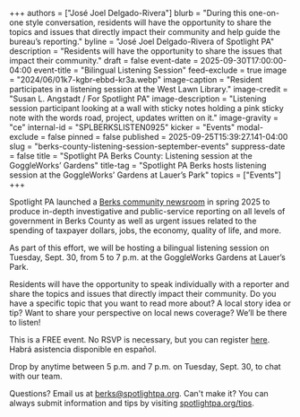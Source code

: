 +++
authors = ["José Joel Delgado-Rivera"]
blurb = "During this one-on-one style conversation, residents will have the opportunity to share the topics and issues that directly impact their community and help guide the bureau’s reporting."
byline = "José Joel Delgado-Rivera of Spotlight PA"
description = "Residents will have the opportunity to share the issues that impact their community."
draft = false
event-date = 2025-09-30T17:00:00-04:00
event-title = "Bilingual Listening Session"
feed-exclude = true
image = "2024/06/01k7-kgbr-ebbd-kr3a.webp"
image-caption = "Resident participates in a listening session at the West Lawn Library."
image-credit = "Susan L. Angstadt / For Spotlight PA"
image-description = "Listening session participant looking at a wall with sticky notes holding a pink sticky note with the words road, project, updates written on it."
image-gravity = "ce"
internal-id = "SPLBERKSLISTEN0925"
kicker = "Events"
modal-exclude = false
pinned = false
published = 2025-09-25T15:39:27.141-04:00
slug = "berks-county-listening-session-september-events"
suppress-date = false
title = "Spotlight PA Berks County: Listening session at the GoggleWorks’ Gardens"
title-tag = "Spotlight PA Berks hosts listening session at the GoggleWorks’ Gardens at Lauer’s Park"
topics = ["Events"]
+++

Spotlight PA launched a <a href="https://www.spotlightpa.org/berks">Berks community newsroom</a> in spring 2025 to produce in-depth investigative and public-service reporting on all levels of government in Berks County as well as urgent issues related to the spending of taxpayer dollars, jobs, the economy, quality of life, and more.

As part of this effort, we will be hosting a bilingual listening session on Tuesday, Sept. 30, from 5 to 7 p.m. at the GoggleWorks Gardens at Lauer’s Park.

Residents will have the opportunity to speak individually with a reporter and share the topics and issues that directly impact their community. Do you have a specific topic that you want to read more about? A local story idea or tip? Want to share your perspective on local news coverage? We’ll be there to listen!

This is a FREE event. No RSVP is necessary, but you can register <a href="https://www.eventbrite.com/e/spotlight-pa-berks-county-bilingual-listening-session-reading-tickets-1743843144789?aff=ebdsshcopyurl&amp;utm-campaign=social&amp;utm-content=attendeeshare&amp;utm-medium=discovery&amp;utm-term=organizer-profile&amp;utm-share-source=organizer-profile">here</a>. Habrá asistencia disponible en español.

Drop by anytime between 5 p.m. and 7 p.m. on Tuesday, Sept. 30, to chat with our team.

Questions? Email us at <a href="mailto:berks@spotlightpa.org">berks@spotlightpa.org</a>. Can&#39;t make it? You can always submit information and tips by visiting <a href="https://www.spotlightpa.org/tips/">spotlightpa.org/tips</a>.

